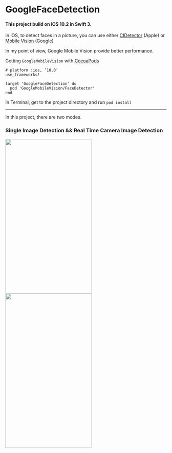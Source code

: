 # GoogleFaceDetection
#### This project build on iOS 10.2 in Swift 3.

In iOS, to detect faces in a picture, you can use either [CIDetector](https://developer.apple.com/reference/coreimage/cidetector) (Apple)
or [Mobile Vision](https://developers.google.com/vision/face-detection-concepts) (Google)

In my point of view, Google Mobile Vision provide better performance.

Getting `GoogleMobileVision` with [CocoaPods](https://cocoapods.org/)
```pod
# platform :ios, ’10.0’
use_frameworks!

target 'GoogleFaceDetection' do
  pod 'GoogleMobileVision/FaceDetector'
end
```
In Terminal, get to the project directory and run `pod install` 

---
In this project, there are two modes.

### Single Image Detection && Real Time Camera Image Detection

<img src="https://github.com/Weijay/iOS/blob/master/GoogleFaceDetection/resources/PhotoMode.PNG" width="270" height="480" />
<img src="https://github.com/Weijay/iOS/blob/master/GoogleFaceDetection/resources/CameraMode.PNG" width="270" height="480" />


